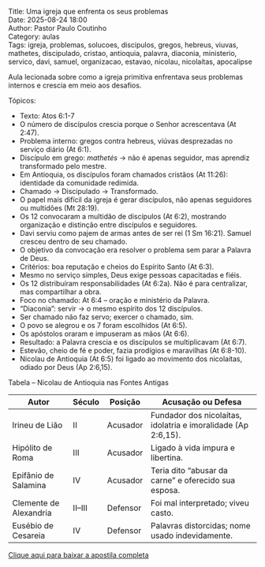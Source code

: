Title: Uma igreja que enfrenta os seus problemas  
Date: 2025-08-24 18:00  
Author: Pastor Paulo Coutinho  
Category: aulas  
Tags: igreja, problemas, solucoes, discipulos, gregos, hebreus, viuvas, mathetes, discipulado, cristao, antioquia, palavra, diaconia, ministerio, servico, davi, samuel, organizacao, estavao, nicolau, nicolaítas, apocalipse  

Aula lecionada sobre como a igreja primitiva enfrentava seus problemas internos e crescia em meio aos desafios.

Tópicos:

- Texto: Atos 6:1-7  
- O número de discípulos crescia porque o Senhor acrescentava (At 2:47).  
- Problema interno: gregos contra hebreus, viúvas desprezadas no serviço diário (At 6:1).  
- Discípulo em grego: *mathetés* → não é apenas seguidor, mas aprendiz transformado pelo mestre.  
- Em Antioquia, os discípulos foram chamados cristãos (At 11:26): identidade da comunidade redimida.  
- Chamado → Discipulado → Transformado.  
- O papel mais difícil da igreja é gerar discípulos, não apenas seguidores ou multidões (Mt 28:19).  
- Os 12 convocaram a multidão de discípulos (At 6:2), mostrando organização e distinção entre discípulos e seguidores.  
- Davi serviu como pajem de armas antes de ser rei (1 Sm 16:21). Samuel cresceu dentro de seu chamado.  
- O objetivo da convocação era resolver o problema sem parar a Palavra de Deus.  
- Critérios: boa reputação e cheios do Espírito Santo (At 6:3).  
- Mesmo no serviço simples, Deus exige pessoas capacitadas e fiéis.  
- Os 12 distribuíram responsabilidades (At 6:2a). Não é para centralizar, mas compartilhar a obra.  
- Foco no chamado: At 6:4 – oração e ministério da Palavra.  
- “Diaconia”: servir → o mesmo espírito dos 12 discípulos.  
- Ser chamado não faz servo; exercer o chamado, sim.  
- O povo se alegrou e os 7 foram escolhidos (At 6:5).  
- Os apóstolos oraram e impuseram as mãos (At 6:6).  
- Resultado: a Palavra crescia e os discípulos se multiplicavam (At 6:7).  
- Estevão, cheio de fé e poder, fazia prodígios e maravilhas (At 6:8-10).  
- Nicolau de Antioquia (At 6:5) foi ligado ao movimento dos nicolaítas, odiado por Deus (Ap 2:6,15).  

Tabela – Nicolau de Antioquia nas Fontes Antigas  

| Autor                  | Século | Posição   | Acusação ou Defesa |
|-------------------------|--------|-----------|---------------------|
| Irineu de Lião          | II     | Acusador  | Fundador dos nicolaítas, idolatria e imoralidade (Ap 2:6,15). |
| Hipólito de Roma        | III    | Acusador  | Ligado à vida impura e libertina. |
| Epifânio de Salamina    | IV     | Acusador  | Teria dito “abusar da carne” e oferecido sua esposa. |
| Clemente de Alexandria  | II–III | Defensor  | Foi mal interpretado; viveu casto. |
| Eusébio de Cesareia     | IV     | Defensor  | Palavras distorcidas; nome usado indevidamente. |



[Clique aqui para baixar a apostila completa](https://www.dropbox.com/scl/fi/qq74ftt1b59qvd6ery5z0/Aula-EBD-Uma-igreja-que-enfrenta-os-seus-problemas-24_08_2025.pdf?rlkey=5k4szpa4b9hbdhahuw9rtmluq&dl=1)
